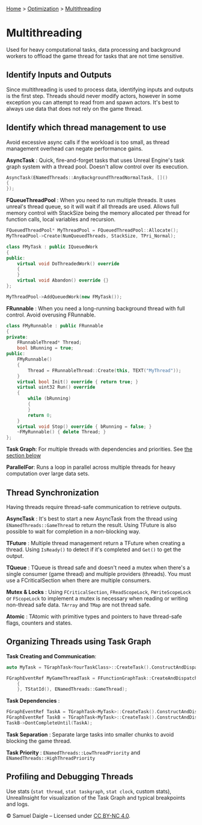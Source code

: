 [Home](../README.md) > [Optimization](README.md) > [Multithreading](Multithreading.md)
# Multithreading
Used for heavy computational tasks, data processing and background workers to offload the game thread for tasks that are not time sensitive.

## Identify Inputs and Outputs
Since multithreading is used to process data, identifying inputs and outputs is the first step. Threads should never modify actors, however in some exception you can attempt to read from and spawn actors. It's best to always use data that does not rely on the game thread.

## Identify which thread management to use
Avoid excessive async calls if the workload is too small, as thread management overhead can negate performance gains.

**AsyncTask** : Quick, fire-and-forget tasks that uses Unreal Engine's task graph system with a thread pool. Doesn't allow control over its execution.
```cpp
AsyncTask(ENamedThreads::AnyBackgroundThreadNormalTask, []()
{
});
```
**FQueueThreadPool** : When you need to run multiple threads. It uses unreal's thread queue, so it will wait if all threads are used. Allows full memory control with StackSize being the memory allocated per thread for function calls, local variables and recursion.
```cpp
FQueuedThreadPool* MyThreadPool = FQueuedThreadPool::Allocate();
MyThreadPool->Create(NumQueuedThreads, StackSize, TPri_Normal);

class FMyTask : public IQueuedWork
{
public:
    virtual void DoThreadedWork() override
    {
    }
    virtual void Abandon() override {}
};

MyThreadPool->AddQueuedWork(new FMyTask());
```

**FRunnable** : When you need a long-running background thread with full control. Avoid overusing FRunnable.
```cpp
class FMyRunnable : public FRunnable
{
private:
    FRunnableThread* Thread;
    bool bRunning = true;
public:
    FMyRunnable()
    {
        Thread = FRunnableThread::Create(this, TEXT("MyThread"));
    }
    virtual bool Init() override { return true; }
    virtual uint32 Run() override
    {
        while (bRunning)
        {
        }
        return 0;
    }
    virtual void Stop() override { bRunning = false; }
    ~FMyRunnable() { delete Thread; }
};
```

**Task Graph**: For multiple threads with dependencies and priorities. See [the section below](#organizing-threads-using-task-graph)

**ParallelFor**: Runs a loop in parallel across multiple threads for heavy computation over large data sets.

## Thread Synchronization
Having threads require thread-safe communication to retrieve outputs.

**AsyncTask** : It's best to start a new AsyncTask from the thread using `ENamedThreads::GameThread` to return the result. Using TFuture is also possible to wait for completion in a non-blocking way.

**TFuture** : Multiple thread management return a TFuture when creating a thread. Using `IsReady()` to detect if it's completed and `Get()` to get the output.

**TQueue** : TQueue is thread safe and doesn't need a mutex when there's a single consumer (game thread) and multiple providers (threads). You must use a FCriticalSection when there are multiple consumers.

**Mutex & Locks** : Using `FCriticalSection`, `FReadScopeLock`, `FWriteScopeLock` or `FScopeLock` to implement a mutex is necessary when reading or writing non-thread safe data. `TArray` and `TMap` are not thread safe.

**Atomic** : TAtomic with primitive types and pointers to have thread-safe flags, counters and states.

## Organizing Threads using Task Graph
**Task Creating and Communication**:
```cpp
auto MyTask = TGraphTask<YourTaskClass>::CreateTask().ConstructAndDispatchWhenReady();
```
```cpp
FGraphEventRef MyGameThreadTask = FFunctionGraphTask::CreateAndDispatchWhenReady([]() 
    {
    }, TStatId(), ENamedThreads::GameThread);
```

**Task Dependencies** : 
```cpp
FGraphEventRef TaskA = TGraphTask<MyTask>::CreateTask().ConstructAndDispatchWhenReady();
FGraphEventRef TaskB = TGraphTask<MyTask>::CreateTask().ConstructAndDispatchWhenReady();
TaskB->DontCompleteUntil(TaskA);
```
**Task Separation** : Separate large tasks into smaller chunks to avoid blocking the game thread.

**Task Priority** : `ENamedThreads::LowThreadPriority` and `ENamedThreads::HighThreadPriority`

## Profiling and Debugging Threads
Use stats (`stat thread`, `stat taskgraph`, `stat clock`, custom stats), UnrealInsight for visualization of the Task Graph and typical breakpoints and logs.


© Samuel Daigle – Licensed under [CC BY-NC 4.0](https://creativecommons.org/licenses/by-nc/4.0/).  